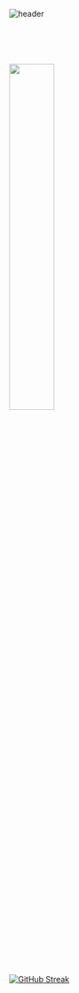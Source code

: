 ![header](https://capsule-render.vercel.app/api?height=300&text=Bri&nbsp;&nbsp;Chavez&fontColor=4682B4&animation=twinkling&textBg=true&color=301934)



</br>
</br>
</br>
</br>

<div id="header" align="left">
  <img src="https://blog.panoply.io/hs-fs/hubfs/Blog_images/5%20data%20tasks-%20gif1.gif?width=300&height=225&name=5%20data%20tasks-%20gif1.gif" width="40%"/>
</div>




</br>
</br>
</br>
</br>


[![GitHub Streak](https://streak-stats.demolab.com?user=brichavez&theme=deepBlue)](https://git.io/streak-stats)

